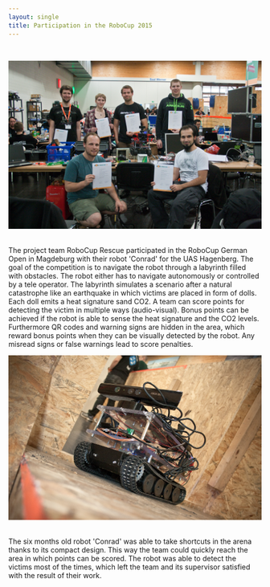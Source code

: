 ```yaml
---
layout: single
title: Participation in the RoboCup 2015
---
```


<br>

![Gruppenfoto beim RoboCup 2015 in Magdeburg](/assets/posts/gruppenfoto2.jpg)


<br>The project team RoboCup Rescue participated in the RoboCup German Open in Magdeburg with their robot 'Conrad' for the UAS Hagenberg. The goal of the competition is to navigate the robot through a labyrinth filled with obstacles. The robot either has to navigate autonomously or controlled by a tele operator.
The labyrinth simulates a scenario after a natural catastrophe like an earthquake in which victims are placed in form of dolls. Each doll emits a heat signature sand CO2. A team can score points for detecting the victim in multiple ways (audio-visual). Bonus points can be achieved if the robot is able to sense the heat signature and the CO2 levels. Furthermore QR codes and warning signs are hidden in the area, which reward bonus points when they can be visually detected by the robot. Any misread signs or false warnings lead to score penalties.<br>


![Der Roboter mit dem Codenamen "C.O.N.R.A.D." ](/assets/posts/derroboter.jpg)


<br>The six months old robot 'Conrad' was able to take shortcuts in the arena thanks to its compact design. This way the team could quickly reach the area in which points can be scored. The robot was able to detect the victims most of the times, which left the team and its supervisor satisfied with the result of their work.<br>






